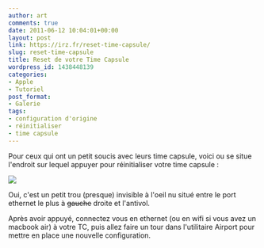 ```yaml
---
author: art
comments: true
date: 2011-06-12 10:04:01+00:00
layout: post
link: https://irz.fr/reset-time-capsule/
slug: reset-time-capsule
title: Reset de votre Time Capsule
wordpress_id: 1438448139
categories:
- Apple
- Tutoriel
post_format:
- Galerie
tags:
- configuration d'origine
- réinitialiser
- time capsule
---
```


Pour ceux qui ont un petit soucis avec leurs time capsule, voici ou se situe l'endroit sur lequel appuyer pour réinitialiser votre time capsule :

[![](https://static.irz.fr/2011/06/time-capsule-reset.png)](https://static.irz.fr/2011/06/time-capsule-reset.png)

Oui, c'est un petit trou (presque) invisible à l'oeil nu situé entre le port ethernet le plus à <del>gauche</del> droite et l'antivol.

Après avoir appuyé, connectez vous en ethernet (ou en wifi si vous avez un macbook air) à votre TC, puis allez faire un tour dans l'utilitaire Airport pour mettre en place une nouvelle configuration.
